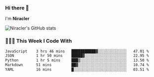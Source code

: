 ### Hi there 👋

I'm **Niracler**

![Niracler's GitHub stats](https://github-readme-stats.vercel.app/api?username=Niracler&show_icons=true)


### 👨🏻‍💻 This Week I Code With

<!--START_SECTION:waka-->

```txt
JavaScript    3 hrs 46 mins   ███████████▓░░░░░░░░░░░░░   47.01 %
JSON          1 hr 50 mins    █████▓░░░░░░░░░░░░░░░░░░░   22.95 %
Python        1 hr 5 mins     ███▒░░░░░░░░░░░░░░░░░░░░░   13.50 %
Markdown      51 mins         ██▓░░░░░░░░░░░░░░░░░░░░░░   10.74 %
YAML          16 mins         █░░░░░░░░░░░░░░░░░░░░░░░░   03.51 %
```

<!--END_SECTION:waka-->
